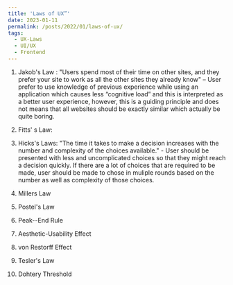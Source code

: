 ```yaml
---
title: 'Laws of UX”'
date: 2023-01-11
permalink: /posts/2022/01/laws-of-ux/
tags:
  - UX-Laws
  - UI/UX
  - Frontend
---
```


1. Jakob's Law : "Users spend most of their time on other sites, and they prefer your site to work as all the other sites they already know" – User prefer to use knowledge of previous experience while using an application which causes less “cognitive load” and this is interpreted as a better user experience, however, this is a guiding principle and does not means that all websites should be exactly similar which actually be quite boring.

2. Fitts' s Law: 

3. Hicks's Laws: "The time it takes to make a decision increases with the number and complexity of the choices available." - User should be presented with less and uncomplicated choices so that they might reach a decision quickly. If there are a lot of choices that are required to be made, user should be made to chose in muliple rounds based on the number as well as complexity of those choices. 

4. Millers Law

5. Postel's Law

6. Peak--End Rule

7. Aesthetic-Usability Effect

8. von Restorff Effect

9. Tesler's Law

10. Dohtery Threshold


